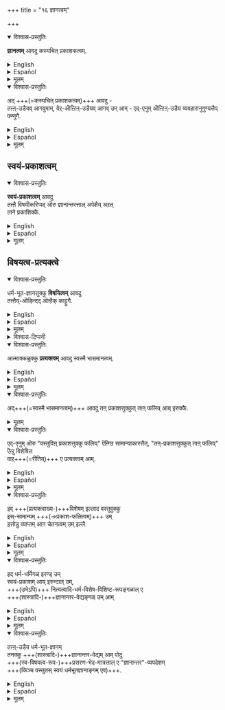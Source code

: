 +++
title = "१६ ज्ञानत्वम्"

+++
<details open><summary>विश्वास-प्रस्तुतिः</summary>

**ज्ञानत्वम्** आवदु कस्यचित् प्रकाशकत्वम्.
</details>

<details><summary>English</summary>

Jñāna or knowledge, (which is the character of both of them),  
may be defined as that which makes a thing laminous;  
</details>

<details><summary>Español</summary>

Jñāna or knowledge, (which is the character of both of them),  
may be defined as that which makes a thing laminous;  
</details>

<details><summary>मूलम्</summary>

ज्ञानत्वमावदु कस्यचित्प्रकाशकत्वम्.
</details>

<details open><summary>विश्वास-प्रस्तुतिः</summary>

अद् +++(=कस्यचित् प्रकाशकत्वम्)+++ आवदु -  
तऩ्ऩ्-उडैयव् आगवुमाम्, वेऱ्-ऒऩ्ऱिऩ्-उडैयव् आगव् उम् आम् - 
एद्-एनुम् ऒऩ्ऱिऩ्-उडैय व्यवहारानुगुण्यत्तैप् पण्णुगै.
</details>

<details><summary>English</summary>

that is, it makes either itself or something else  
fit for being spoken out and acted upon (vyavahāra).  
</details>

<details><summary>Español</summary>

that is, it makes either itself or something else  
fit for being spoken out and acted upon (vyavahāra).  
</details>

<details><summary>मूलम्</summary>

अदावदु - तऩ्ऩुडैयवागवुमाम्, वेऱॊऩ्ऱिनुडैयवागवुमाम् - एदेनुमॊऩ्ऱिनुडैय व्यवहारानुगुण्यत्तैप् पण्णुगै.
</details>

## स्वयं-प्रकाशत्वम्
<details open><summary>विश्वास-प्रस्तुतिः</summary>

**स्वयं-प्रकाशत्वम्** आवदु  
तऩ्ऩै विषयीकरिप्पद् ऒरु ज्ञानान्तरत्ताल् अपेक्षैय् अऱत्  
ताने प्रकाशिक्कै.
</details>

<details><summary>English</summary>

Self-luminosity is the capability of being luminous  
without the need of any other known ledge to illumine it. 
</details>

<details><summary>Español</summary>

Self-luminosity is the capability of being luminous  
without the need of any other known ledge to illumine it. 
</details>

<details><summary>मूलम्</summary>

स्वयंप्रकाशत्वमावदु तऩ्ऩै विषयीकरिप्पदॊरु ज्ञानान्तरत्तालबेक्षैयऱत् ताने प्रकाशिक्कै.
</details>

## विषयत्व-प्रत्यक्त्वे
<details open><summary>विश्वास-प्रस्तुतिः</summary>

धर्म-भूत-ज्ञानत्तुक्कु **विषयित्वम्** आवदु  
तऩ्ऩैय्-ऒऴिन्दद् ऒऩ्ऱैक् काट्टुगै.
</details>

<details><summary>English</summary>

Attributive knowledge has vishayitva,  
because it discloses objects other than itself (like pots, cloths etc.)  
</details>

<details><summary>Español</summary>

Attributive knowledge has vishayitva,  
because it discloses objects other than itself (like pots, cloths etc.)  
</details>

<details><summary>मूलम्</summary>

धर्मभूतज्ञानत्तुक्कु विषयित्वमावदु तऩ्ऩैयॊऴिन्ददॊऩ्ऱैक् काट्टुगै.
</details>

<details><summary>विश्वास-टिप्पनी</summary>

तत्र धर्मभूतज्ञानजातेर् एव विषयित्वम् उच्यते, यतो धर्मभूतज्ञानविशेषाः केचित् स्व-विषयकाः स्युः।  
यथा - "ज्ञानम् इदं सत्यम्" इति धर्मभूतज्ञानम्, "वाक्यम् इदम्" इति वा।
</details>

<details open><summary>विश्वास-प्रस्तुतिः</summary>

आत्माक्कळुक्कु **प्रत्यक्त्वम्** आवदु स्वस्मै भासमानत्वम्.
</details>

<details><summary>English</summary>

The subjectiveness or inwardness of souls or ātmās (pratyaktva) consists in their being luminous to themselves ; 
</details>

<details><summary>Español</summary>

The subjectiveness or inwardness of souls or ātmās (pratyaktva) consists in their being luminous to themselves ; 
</details>

<details><summary>मूलम्</summary>

आत्माक्कळुक्कु प्रत्यक्त्वमावदु स्वस्मै भासमानत्वम्.
</details>

<details open><summary>विश्वास-प्रस्तुतिः</summary>

अद्+++(=स्वस्मै भासमानत्वम्)+++ आवदु तऩ् प्रकाशत्तुक्कुत् ताऩ् फलिय् आय् इरुक्कै.
</details>

<details><summary>मूलम्</summary>

अदावदु तऩ् प्रकाशत्तुक्कुत् ताऩ् फलियायिरुक्कै.
</details>

<details open><summary>विश्वास-प्रस्तुतिः</summary>

एद्-एनुम् ऒरु "वस्तुविऩ् प्रकाशत्तुक्कु फलिय्" ऎऩ्गिऱ सामान्याकारत्तैत्,
"तऩ्-प्रकाशत्तुक्कुत् ताऩ् फलिय्" ऎऩ्ऱु विशेषित्त  
वाऱ्+++(=रीतिय्)+++ ए प्रत्यक्त्वम् आम्.
</details>

<details><summary>English</summary>

that is, the benefit of their luminosity is enjoyed by themselves  
The atma or self is the recipient of the benefit of every object being disclosed or revealed.  
Pratyaktva is only a special instance of this general statement,  
for in it, the self receives the benefit of its own disclosure or revelation.  
</details>

<details><summary>Español</summary>

that is, the benefit of their luminosity is enjoyed by themselves  
The atma or self is the recipient of the benefit of every object being disclosed or revealed.  
Pratyaktva is only a special instance of this general statement,  
for in it, the self receives the benefit of its own disclosure or revelation.  
</details>

<details><summary>मूलम्</summary>

एद्-एनुम् ऒरु वस्तुविऩ् प्रकाशत्तुक्कु फलिय् ऎऩ्गिऱ सामान्याकारत्तैत् तऩ् प्रकाशत्तुक्कुत् ताऩ् फलियॆऩ्ऱु विशेषित्तवाऱे प्रत्यक्त्वमाम्.
</details>

<details open><summary>विश्वास-प्रस्तुतिः</summary>

इव् +++(प्रत्यक्त्वाख्य-)+++विशेषम् इल्लाद वस्तुवुक्कु  
इस्-सामान्यम् +++(→प्रकाश-फलित्वम्)+++ उम्  
इत्तोडु व्याप्तम् आऩ चेतनत्वम् उम् इल्लै.
</details>

<details><summary>English</summary>

A thing which does not possess this pratyaktva or subjectiveness  
does not also possess the common benefit of objects being disclosed.  
It cannot, therefore, be called sentient. 
</details>

<details><summary>Español</summary>

A thing which does not possess this pratyaktva or subjectiveness  
does not also possess the common benefit of objects being disclosed.  
It cannot, therefore, be called sentient. 
</details>

<details><summary>मूलम्</summary>

इव्विशेषमिल्लाद वस्तुवुक्कु इस्सामान्यमुमित्तोडु व्याप्तमाऩ चेतनत्वमुमिल्लै.
</details>

<details open><summary>विश्वास-प्रस्तुतिः</summary>

इद् धर्म-धर्मिगळ् इरण्ड् उम्  
स्वयं-प्रकाशम् आय् इरुन्दाल् उम्,  
+++(उभेऽपि)+++ नित्यत्वादि-धर्म-विशेष-विशिष्ट-रूपङ्गळाल् ए  
+++(शास्त्रादि-)+++ज्ञानान्तर-वेद्यङ्गळ् उम् आम्
</details>

<details><summary>English</summary>

Though subjective knowledge or the 'I' and attributive knowledge, which is its attribute, are both luminous by themselves,  
yet they are also capable of being apprehended by other forms of knowledge (like that from śāstras),  
as being endowed with attributes like being eternal.
</details>

<details><summary>Español</summary>

Though subjective knowledge or the 'I' and attributive knowledge, which is its attribute, are both luminous by themselves,  
yet they are also capable of being apprehended by other forms of knowledge (like that from śāstras),  
as being endowed with attributes like being eternal.
</details>

<details><summary>मूलम्</summary>

इद् धर्मधर्मिगळिरण्डुम् स्वयंप्रकाशमायिरुन्दालुम् नित्यत्वादिधर्मविशेषविशिष्टरूपङ्गळाले ज्ञानान्तरवेद्यङ्गळुमाम्
</details>

<details open><summary>विश्वास-प्रस्तुतिः</summary>

तऩ्ऩ्-उडैय धर्म-भूत-ज्ञानम्  
तनक्कु +++(शास्त्रादि-)+++ज्ञानान्तर-वेद्यम् आम् पोदु  
+++(स्व-विषयत्व-रूप-)+++प्रसरण-भेद-मात्रत्ताल् ए "ज्ञानान्तर"-व्यपदेशम्  
+++(किञ्च वस्तुतस् स्वयं धर्मभूतज्ञानाङ्गम् एव)+++.
</details>

<details><summary>English</summary>

When one's attributive knowledge happens to be known or apprehended  
by one with the help of another piece of knowledge,  
the latter is called another piece of knowledge,  
merely because of the direction to which the attributive knowledge is turned.  

When we perceive an object, say a pot, dharmabhūtajñāna contacts the object and reveals it to the soul or self;  
but when the dharmabhūta jñāna itself becomes the object of knowledge,  
it is revealed to the self by a part of it.
</details>

<details><summary>Español</summary>

When one's attributive knowledge happens to be known or apprehended  
by one with the help of another piece of knowledge,  
the latter is called another piece of knowledge,  
merely because of the direction to which the attributive knowledge is turned.  

When we perceive an object, say a pot, dharmabhūtajñāna contacts the object and reveals it to the soul or self;  
but when the dharmabhūta jñāna itself becomes the object of knowledge,  
it is revealed to the self by a part of it.
</details>

<details><summary>मूलम्</summary>

तऩ्ऩुडैय धर्मभूतज्ञानम् तनक्कु ज्ञानान्तरवेद्यमाम्-पोदु प्रसरण-भेदमात्रत्ताले ज्ञानान्तरव्यपदेशम्.
</details>

